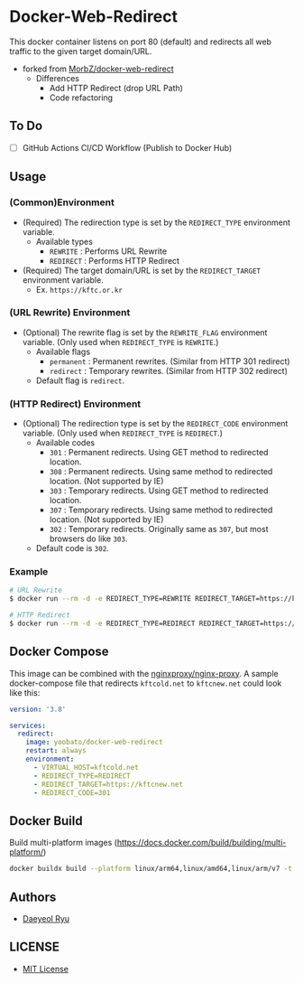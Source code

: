 # Docker-Web-Redirect #

This docker container listens on port 80 (default) and redirects all web traffic to the given target domain/URL.
- forked from [MorbZ/docker-web-redirect](https://github.com/MorbZ/docker-web-redirect)
  - Differences
    - Add HTTP Redirect (drop URL Path)
    - Code refactoring

## To Do ##
- [ ] GitHub Actions CI/CD Workflow (Publish to Docker Hub)

## Usage ##
### (Common)Environment ###
- (Required) The redirection type is set by the `REDIRECT_TYPE` environment variable.
  - Available types
    - `REWRITE` : Performs URL Rewrite
    - `REDIRECT` : Performs HTTP Redirect
- (Required) The target domain/URL is set by the `REDIRECT_TARGET` environment variable.
  - Ex. `https://kftc.or.kr`

### (URL Rewrite) Environment ###
- (Optional) The rewrite flag is set by the `REWRITE_FLAG` environment variable. (Only used when `REDIRECT_TYPE` is `REWRITE`.)
  - Available flags
    - `permanent` : Permanent rewrites. (Similar from HTTP 301 redirect)
    - `redirect` : Temporary rewrites. (Similar from HTTP 302 redirect)
  - Default flag is `redirect`.

### (HTTP Redirect) Environment ###
- (Optional) The redirection type is set by the `REDIRECT_CODE` environment variable. (Only used when `REDIRECT_TYPE` is `REDIRECT`.)
  - Available codes
    - `301` : Permanent redirects. Using GET method to redirected location.
    - `308` : Permanent redirects. Using same method to redirected location. (Not supported by IE)
    - `303` : Temporary redirects. Using GET method to redirected location.
    - `307` : Temporary redirects. Using same method to redirected location. (Not supported by IE)
    - `302` : Temporary redirects. Originally same as `307`, but most browsers do like `303`.
  - Default code is `302`.

### Example ###
```sh
# URL Rewrite
$ docker run --rm -d -e REDIRECT_TYPE=REWRITE REDIRECT_TARGET=https://kftc.or.kr -p 80:80 yoobato/docker-web-redirect

# HTTP Redirect
$ docker run --rm -d -e REDIRECT_TYPE=REDIRECT REDIRECT_TARGET=https://kftc.or.kr -p 80:80 yoobato/docker-web-redirect
```

## Docker Compose ##
This image can be combined with the [nginxproxy/nginx-proxy](https://hub.docker.com/r/nginxproxy/nginx-proxy/).
A sample docker-compose file that redirects `kftcold.net` to `kftcnew.net` could look like this:

```yaml
version: '3.8'

services:
  redirect:
    image: yoobato/docker-web-redirect
    restart: always
    environment:
      - VIRTUAL_HOST=kftcold.net
      - REDIRECT_TYPE=REDIRECT
      - REDIRECT_TARGET=https://kftcnew.net
      - REDIRECT_CODE=301
```

## Docker Build ##
Build multi-platform images (https://docs.docker.com/build/building/multi-platform/)

```sh
docker buildx build --platform linux/arm64,linux/amd64,linux/arm/v7 -t yoobato/docker-web-redirect:{version_tag} --push .
```

## Authors ##
- [Daeyeol Ryu](https://yoobato.com)

## LICENSE ##
- [MIT License](./LICENSE.md)
